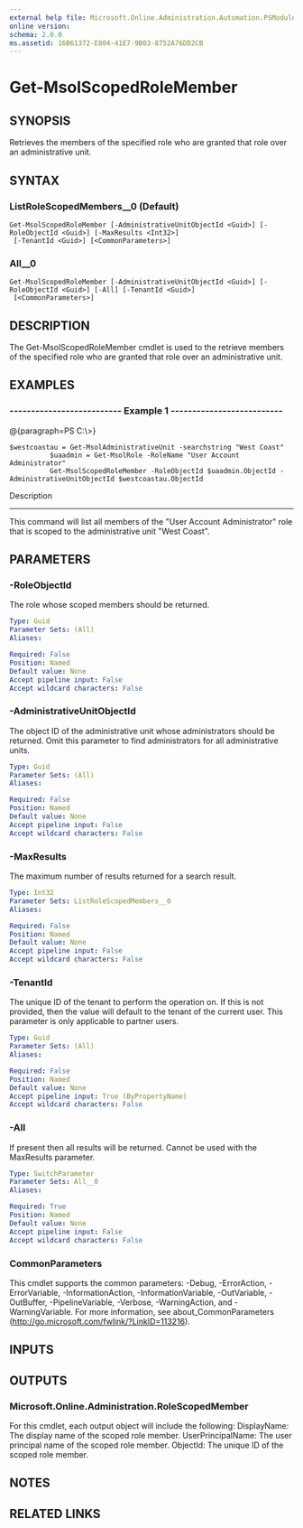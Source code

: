 ```yaml
---
external help file: Microsoft.Online.Administration.Automation.PSModule.dll-Help.xml
online version: 
schema: 2.0.0
ms.assetid: 16B61372-E804-41E7-9B03-8752A76DD2CB
---
```


# Get-MsolScopedRoleMember

## SYNOPSIS
Retrieves the members of the specified role who are granted that role over an administrative unit.

## SYNTAX

### ListRoleScopedMembers__0 (Default)
```
Get-MsolScopedRoleMember [-AdministrativeUnitObjectId <Guid>] [-RoleObjectId <Guid>] [-MaxResults <Int32>]
 [-TenantId <Guid>] [<CommonParameters>]
```

### All__0
```
Get-MsolScopedRoleMember [-AdministrativeUnitObjectId <Guid>] [-RoleObjectId <Guid>] [-All] [-TenantId <Guid>]
 [<CommonParameters>]
```

## DESCRIPTION
The Get-MsolScopedRoleMember cmdlet is used to the retrieve members of the specified role who are granted that role over an administrative unit.

## EXAMPLES

### --------------------------  Example 1  --------------------------
@{paragraph=PS C:\\\>}



```
$westcoastau = Get-MsolAdministrativeUnit -searchstring "West Coast"
          $uaadmin = Get-MsolRole -RoleName "User Account Administrator"
          Get-MsolScopedRoleMember -RoleObjectId $uaadmin.ObjectId -AdministrativeUnitObjectId $westcoastau.ObjectId
```

Description

-----------

This command will list all members of the "User Account Administrator" role that is scoped to the administrative unit "West Coast".

## PARAMETERS

### -RoleObjectId
The role whose scoped members should be returned.

```yaml
Type: Guid
Parameter Sets: (All)
Aliases: 

Required: False
Position: Named
Default value: None
Accept pipeline input: False
Accept wildcard characters: False
```

### -AdministrativeUnitObjectId
The object ID of the administrative unit whose administrators should be returned.
Omit this parameter to find administrators for all administrative units.

```yaml
Type: Guid
Parameter Sets: (All)
Aliases: 

Required: False
Position: Named
Default value: None
Accept pipeline input: False
Accept wildcard characters: False
```

### -MaxResults
The maximum number of results returned for a search result.

```yaml
Type: Int32
Parameter Sets: ListRoleScopedMembers__0
Aliases: 

Required: False
Position: Named
Default value: None
Accept pipeline input: False
Accept wildcard characters: False
```

### -TenantId
The unique ID of the tenant to perform the operation on.
If this is not provided, then the value will default to the tenant of the current user.
This parameter is only applicable to partner users.

```yaml
Type: Guid
Parameter Sets: (All)
Aliases: 

Required: False
Position: Named
Default value: None
Accept pipeline input: True (ByPropertyName)
Accept wildcard characters: False
```

### -All
If present then all results will be returned. 
Cannot be used with the MaxResults parameter.

```yaml
Type: SwitchParameter
Parameter Sets: All__0
Aliases: 

Required: True
Position: Named
Default value: None
Accept pipeline input: False
Accept wildcard characters: False
```

### CommonParameters
This cmdlet supports the common parameters: -Debug, -ErrorAction, -ErrorVariable, -InformationAction, -InformationVariable, -OutVariable, -OutBuffer, -PipelineVariable, -Verbose, -WarningAction, and -WarningVariable. For more information, see about_CommonParameters (http://go.microsoft.com/fwlink/?LinkID=113216).

## INPUTS

## OUTPUTS

### Microsoft.Online.Administration.RoleScopedMember
For this cmdlet, each output object will include the following:
            DisplayName: The display name of the scoped role member.
            UserPrincipalName: The user principal name of the scoped role member.
            ObjectId: The unique ID of the scoped role member.

## NOTES

## RELATED LINKS


